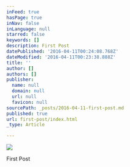 ```yaml
---
inFeed: true
hasPage: true
inNav: false
inLanguage: null
starred: false
keywords: []
description: First Post
datePublished: '2016-04-11T00:24:08.768Z'
dateModified: '2016-04-11T00:23:38.888Z'
title: ''
author: []
authors: []
publisher:
  name: null
  domain: null
  url: null
  favicon: null
sourcePath: _posts/2016-04-11-first-post.md
published: true
url: first-post/index.html
_type: Article

---
```

![](https://the-grid-user-content.s3-us-west-2.amazonaws.com/6f798019-46f5-427d-863f-9531b5c83e38.jpg)

First Post